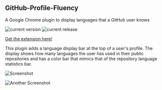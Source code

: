 ## GitHub-Profile-Fluency

A Google Chrome plugin to display languages that a GitHub user knows

![current version](https://img.shields.io/badge/version-1.3.0-green.svg)
![current release](https://img.shields.io/badge/release-1.3.0-green.svg)

[Get the extension here!](https://chrome.google.com/webstore/detail/github-profile-fluency/ebehmeojfclfifngmnfedkbakddbecja)

This plugin adds a language display bar at the top of a user's profile. The display shows how many languages the user has used in their public repositories and has a color bar that mimics that of the repository language statistics bar.

![Screenshot](http://i.imgur.com/qfZjAXQ.png)

![Another Screenshot](http://i.imgur.com/8GMwDcn.png)
